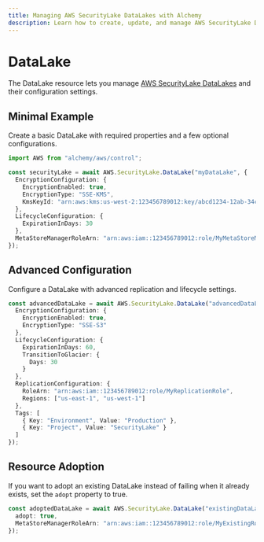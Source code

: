 ```yaml
---
title: Managing AWS SecurityLake DataLakes with Alchemy
description: Learn how to create, update, and manage AWS SecurityLake DataLakes using Alchemy Cloud Control.
---
```


# DataLake

The DataLake resource lets you manage [AWS SecurityLake DataLakes](https://docs.aws.amazon.com/securitylake/latest/userguide/) and their configuration settings.

## Minimal Example

Create a basic DataLake with required properties and a few optional configurations.

```ts
import AWS from "alchemy/aws/control";

const securityLake = await AWS.SecurityLake.DataLake("myDataLake", {
  EncryptionConfiguration: {
    EncryptionEnabled: true,
    EncryptionType: "SSE-KMS",
    KmsKeyId: "arn:aws:kms:us-west-2:123456789012:key/abcd1234-12ab-34cd-56ef-1234567890ab"
  },
  LifecycleConfiguration: {
    ExpirationInDays: 30
  },
  MetaStoreManagerRoleArn: "arn:aws:iam::123456789012:role/MyMetaStoreManagerRole"
});
```

## Advanced Configuration

Configure a DataLake with advanced replication and lifecycle settings.

```ts
const advancedDataLake = await AWS.SecurityLake.DataLake("advancedDataLake", {
  EncryptionConfiguration: {
    EncryptionEnabled: true,
    EncryptionType: "SSE-S3"
  },
  LifecycleConfiguration: {
    ExpirationInDays: 60,
    TransitionToGlacier: {
      Days: 30
    }
  },
  ReplicationConfiguration: {
    RoleArn: "arn:aws:iam::123456789012:role/MyReplicationRole",
    Regions: ["us-east-1", "us-west-1"]
  },
  Tags: [
    { Key: "Environment", Value: "Production" },
    { Key: "Project", Value: "SecurityLake" }
  ]
});
```

## Resource Adoption

If you want to adopt an existing DataLake instead of failing when it already exists, set the `adopt` property to true.

```ts
const adoptedDataLake = await AWS.SecurityLake.DataLake("existingDataLake", {
  adopt: true,
  MetaStoreManagerRoleArn: "arn:aws:iam::123456789012:role/MyExistingRole"
});
```